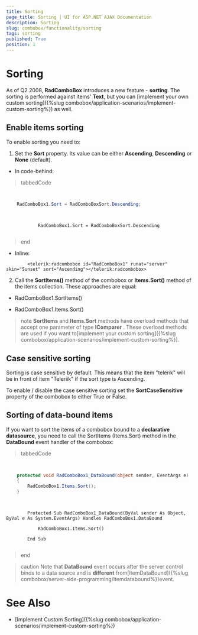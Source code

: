 ```yaml
---
title: Sorting
page_title: Sorting | UI for ASP.NET AJAX Documentation
description: Sorting
slug: combobox/functionality/sorting
tags: sorting
published: True
position: 1
---
```


# Sorting



As of Q2 2008, __RadComboBox__ introduces a new feature - __sorting__. The sorting is performed against items' __Text__, but you can [implement your own custom sorting]({%slug combobox/application-scenarios/implement-custom-sorting%}) as well.

## Enable items sorting

To enable sorting you need to:

1. Set the __Sort__ property. Its value can be either __Ascending__, __Descending__ or __None__ (default).

* In code-behind:

>tabbedCode

````C#
	     
	
	RadComboBox1.Sort = RadComboBoxSort.Descending;
				
````



````VB.NET
	
		    RadComboBox1.Sort = RadComboBoxSort.Descending
	
````


>end

* Inline:

````ASPNET
	    <telerik:radcombobox id="RadComboBox1" runat="server" skin="Sunset" sort="Ascending"></telerik:radcombobox>
````



2. Call the __SortItems()__ method of the combobox or __Items.Sort()__ method of the items collection. These approaches are equal:

* RadComboBox1.SortItems()

* RadComboBox1.Items.Sort()

>note  __SortItems__ and __Items.Sort__ methods have overload methods that accept one parameter of type __IComparer__ . These overload methods are used if you want to[implement your custom sorting]({%slug combobox/application-scenarios/implement-custom-sorting%}).
>


## Case sensitive sorting

Sorting is case sensitive by default. This means that the item "telerik" will be in front of item "Teleriik" if the sort type is Ascending.

To enable / disable the case sensitive sorting set the __SortCaseSensitive__ property of the combobox to either True or False.

## Sorting of data-bound items

If you want to sort the items of a combobox bound to a __declarative datasource__, you need to call the SortItems (Items.Sort) method in the __DataBound__ event handler of the combobox:

>tabbedCode

````C#
	     
	
	protected void RadComboBox1_DataBound(object sender, EventArgs e)
	{            
	    RadComboBox1.Items.Sort();
	}
				
````



````VB.NET
	
	    Protected Sub RadComboBox1_DataBound(ByVal sender As Object, ByVal e As System.EventArgs) Handles RadComboBox1.DataBound
	
	        RadComboBox1.Items.Sort()
	
	    End Sub
	
````


>end

>caution Note that __DataBound__ event occurs after the server control binds to a data source and is __different__ from[ItemDataBound]({%slug combobox/server-side-programming/itemdatabound%})event.
>


# See Also

 * [Implement Custom Sorting]({%slug combobox/application-scenarios/implement-custom-sorting%})
